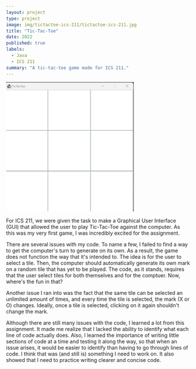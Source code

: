 ```yaml
---
layout: project
type: project
image: img/tictactoe-ics-211/tictactoe-ics-211.jpg
title: "Tic-Tac-Toe"
date: 2022
published: true
labels:
  - Java
  - ICS 211
summary: "A tic-tac-toe game made for ICS 211."
---
```


<div class="text-center p-4">
  <img width="350px" src="/img/tictactoe-ics-211/tictactoe.jpg" class="img-thumbnail" >
</div>

For ICS 211, we were given the task to make a Graphical User Interface (GUI) that allowed the user to play Tic-Tac-Toe against the computer. As this was my very first game, I was incredibly excited for the assignment. 

There are several issues with my code. To name a few, I failed to find a way to get the computer's turn to generate on its own. As a result, the game does not function the way that it's intended to. The idea is for the user to select a tile. Then, the computer should automatically generate its own mark on a random tile that has yet to be played. The code, as it stands, requires that the user select tiles for both themselves and for the comptuer. Now, where's the fun in that? 

Another issue I ran into was the fact that the same tile can be selected an unlimited amount of times, and every time the tile is selected, the mark (X or O) changes. Ideally, once a tile is selected, clicking on it again shouldn't change the mark. 

Although there are still many issues with the code, I learned a lot from this assignment. It made me realize that I lacked the ability to identify what each line of code actually does. Also, I learned the importance of writing little sections of code at a time and testing it along the way, so that when an issue arises, it would be easier to identify than having to go through lines of code. I think that was (and still is) something I need to work on. It also showed that I need to practice writing clearer and concise code. 
